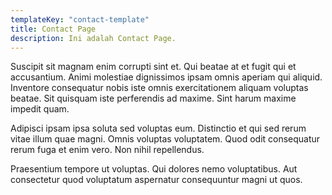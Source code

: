 ```yaml
---
templateKey: "contact-template"
title: Contact Page
description: Ini adalah Contact Page.
---
```


Suscipit sit magnam enim corrupti sint et. Qui beatae at et fugit qui et accusantium. Animi molestiae dignissimos ipsam omnis aperiam qui aliquid. Inventore consequatur nobis iste omnis exercitationem aliquam voluptas beatae. Sit quisquam iste perferendis ad maxime. Sint harum maxime impedit quam.

Adipisci ipsam ipsa soluta sed voluptas eum. Distinctio et qui sed rerum vitae illum quae magni. Omnis voluptas voluptatem. Quod odit consequatur rerum fuga et enim vero. Non nihil repellendus.

Praesentium tempore ut voluptas. Qui dolores nemo voluptatibus. Aut consectetur quod voluptatum aspernatur consequuntur magni ut quos.
